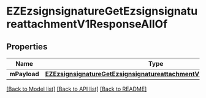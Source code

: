 # EZEzsignsignatureGetEzsignsignatureattachmentV1ResponseAllOf

## Properties
Name | Type | Description | Notes
------------ | ------------- | ------------- | -------------
**mPayload** | [**EZEzsignsignatureGetEzsignsignatureattachmentV1ResponseMPayload***](EZEzsignsignatureGetEzsignsignatureattachmentV1ResponseMPayload.md) |  | 

[[Back to Model list]](../README.md#documentation-for-models) [[Back to API list]](../README.md#documentation-for-api-endpoints) [[Back to README]](../README.md)


